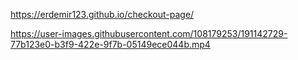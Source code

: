 https://erdemir123.github.io/checkout-page/


https://user-images.githubusercontent.com/108179253/191142729-77b123e0-b3f9-422e-9f7b-05149ece044b.mp4

